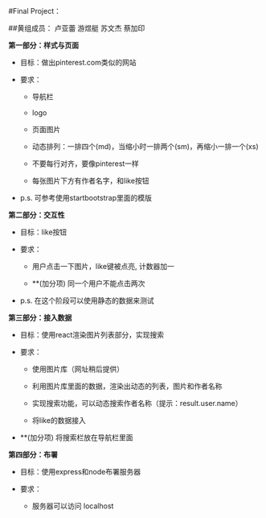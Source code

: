 #Final Project：

##黄组成员： 卢亚蕾  游煜艇  苏文杰  蔡加印


**第一部分：样式与页面**

- 目标：做出pinterest.com类似的网站

- 要求：

  - 导航栏

  - logo

  - 页面图片

  - 动态排列：一排四个(md)，当缩小时一排两个(sm)，再缩小一排一个(xs)

  - 不要每行对齐，要像pinterest一样

  - 每张图片下方有作者名字，和like按钮

- p.s. 可参考使用startbootstrap里面的模版


**第二部分：交互性**

- 目标：like按钮

- 要求：

  - 用户点击一下图片，like键被点亮, 计数器加一

  - **(加分项) 同一个用户不能点击两次

- p.s. 在这个阶段可以使用静态的数据来测试


**第三部分：接入数据**

- 目标：使用react渲染图片列表部分，实现搜索

- 要求：

  - 使用图片库（网址稍后提供）

  - 利用图片库里面的数据，渲染出动态的列表，图片和作者名称

  - 实现搜索功能，可以动态搜索作者名称（提示：result.user.name）

  - 将like的数据接入

- **(加分项) 将搜索栏放在导航栏里面


**第四部分：布署**

- 目标：使用express和node布署服务器

- 要求：

  - 服务器可以访问 localhost

